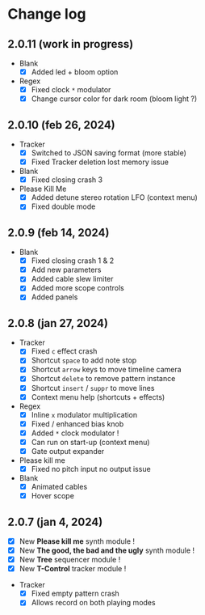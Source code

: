 
# Change log

## 2.0.11 (work in progress)

- Blank
	- [x] Added led + bloom option
- Regex
	- [x] Fixed clock `*` modulator
	- [x] Change cursor color for dark room (bloom light ?)

## 2.0.10 (feb 26, 2024)

- Tracker
	- [x] Switched to JSON saving format (more stable)
	- [x] Fixed Tracker deletion lost memory issue
- Blank
	- [x] Fixed closing crash 3
- Please Kill Me
	- [x] Added detune stereo rotation LFO (context menu)
	- [x] Fixed double mode

## 2.0.9 (feb 14, 2024)

- Blank
	- [x] Fixed closing crash 1 & 2
	- [x] Add new parameters
	- [x] Added cable slew limiter
	- [x] Added more scope controls
	- [x] Added panels

## 2.0.8 (jan 27, 2024)

- Tracker
	- [x] Fixed `c` effect crash
	- [x] Shortcut `space` to add note stop
	- [x] Shortcut `arrow` keys to move timeline camera
	- [x] Shortcut `delete` to remove pattern instance
	- [x] Shortcut `insert` / `suppr` to move lines
	- [x] Context menu help (shortcuts + effects)
- Regex
	- [x] Inline `x` modulator multiplication
	- [x] Fixed / enhanced bias knob
	- [x] Added `*` clock modulator !
	- [x] Can run on start-up (context menu)
	- [x] Gate output expander
- Please kill me
	- [x] Fixed no pitch input no output issue
- Blank
	- [x] Animated cables
	- [x] Hover scope

## 2.0.7 (jan 4, 2024)

- [x] New **Please kill me** synth module !
- [x] New **The good, the bad and the ugly** synth module !
- [x] New **Tree** sequencer module !
- [x] New **T-Control** tracker module !
- Tracker
	- [x] Fixed empty pattern crash
	- [x] Allows record on both playing modes
